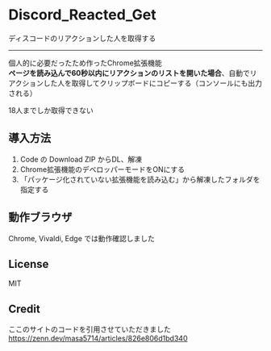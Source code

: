 # Discord_Reacted_Get

ディスコードのリアクションした人を取得する

---

個人的に必要だったため作ったChrome拡張機能  
**ページを読み込んで60秒以内にリアクションのリストを開いた場合**、自動でリアクションした人を取得してクリップボードにコピーする（コンソールにも出力される）

18人までしか取得できない

## 導入方法

1. Code の Download ZIP からDL、解凍
2. Chrome拡張機能のデベロッパーモードをONにする
3. 「パッケージ化されていない拡張機能を読み込む」から解凍したフォルダを指定する

## 動作ブラウザ

Chrome, Vivaldi, Edge では動作確認しました

## License

MIT

## Credit

ここのサイトのコードを引用させていただきました  
<https://zenn.dev/masa5714/articles/826e806d1bd340>

